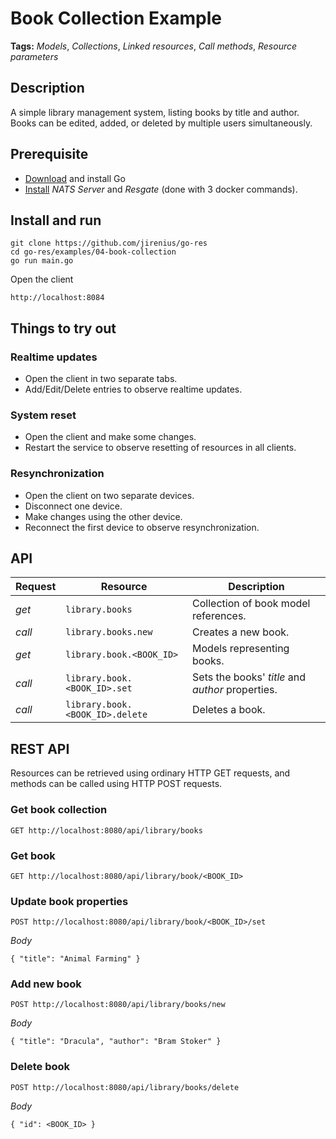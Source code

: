 # Book Collection Example

**Tags:** *Models*, *Collections*, *Linked resources*, *Call methods*, *Resource parameters*

## Description
A simple library management system, listing books by title and author. Books can be edited, added, or deleted by multiple users simultaneously.

## Prerequisite

* [Download](https://golang.org/dl/) and install Go
* [Install](https://resgate.io/docs/get-started/installation/) *NATS Server* and *Resgate* (done with 3 docker commands).

## Install and run

```text
git clone https://github.com/jirenius/go-res
cd go-res/examples/04-book-collection
go run main.go
```

Open the client
```text
http://localhost:8084
```


## Things to try out

### Realtime updates
* Open the client in two separate tabs.
* Add/Edit/Delete entries to observe realtime updates.

### System reset
* Open the client and make some changes.
* Restart the service to observe resetting of resources in all clients.

### Resynchronization
* Open the client on two separate devices.
* Disconnect one device.
* Make changes using the other device.
* Reconnect the first device to observe resynchronization.

## API

Request | Resource | Description
--- | --- | ---
*get* | `library.books` | Collection of book model references.
*call* | `library.books.new` | Creates a new book.
*get* | `library.book.<BOOK_ID>` | Models representing books.
*call* | `library.book.<BOOK_ID>.set` | Sets the books' *title* and *author* properties.
*call* | `library.book.<BOOK_ID>.delete` | Deletes a book.

## REST API

Resources can be retrieved using ordinary HTTP GET requests, and methods can be called using HTTP POST requests.

### Get book collection
```
GET http://localhost:8080/api/library/books
```

### Get book
```
GET http://localhost:8080/api/library/book/<BOOK_ID>
```

### Update book properties
```
POST http://localhost:8080/api/library/book/<BOOK_ID>/set
```
*Body*  
```
{ "title": "Animal Farming" }
```

### Add new book
```
POST http://localhost:8080/api/library/books/new
```
*Body*  
```
{ "title": "Dracula", "author": "Bram Stoker" }
```

### Delete book
```
POST http://localhost:8080/api/library/books/delete
```
*Body*  
```
{ "id": <BOOK_ID> }
```
